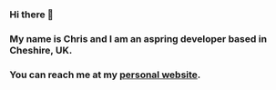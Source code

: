 ### Hi there 👋

### My name is Chris and I am an aspring developer based in Cheshire, UK.

### You can reach me at my [personal website](https://pageyboy.github.io/). 

<!--
**pageyboy/pageyboy** is a ✨ _special_ ✨ repository because its `README.md` (this file) appears on your GitHub profile.

Here are some ideas to get you started:

- 🔭 I’m currently working on ...
- 🌱 I’m currently learning ...
- 👯 I’m looking to collaborate on ...
- 🤔 I’m looking for help with ...
- 💬 Ask me about ...
- 📫 How to reach me: ...
- 😄 Pronouns: ...
- ⚡ Fun fact: ...
-->
